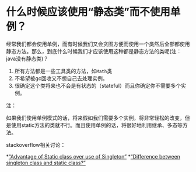 # 什么时候应该使用“静态类”而不使用单例？


经常我们都会使用单例，而有时候我们又会贪图方便而使用一个类然后全部都使用静态方法。那么，到底什么时候我们才应该使用这种都是静态方法的类呢(注：java没有静态类)？


1.  所有方法都是一些工具类的方法，如`Math`类
2.  不希望被gc回收又不想自己去处理实例。
3.  很确定这个类将来也不会是有状态的（stateful）而且你确定你不需要多个实例。
        


注：

如果我们使用单例模式的话，将来假如我们需要多个实例，将非常轻松的改变，但是使用static方法的类就不行。而且使用单例的话，将很好地利用继承、多态等方法。

stackoverflow相关讨论：

        
*[“Advantage of Static class over use of Singleton”](http://stackoverflow.com/questions/839383/advantage-of-static-class-over-use-of-singleton/ "")
*[“Difference between singleton class and static class?”](http://stackoverflow.com/questions/3714971/difference-between-singleton-class-and-static-class "")
